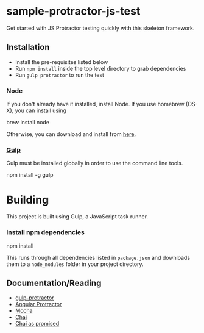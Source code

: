 sample-protractor-js-test
=========================
Get started with JS Protractor testing quickly with this skeleton framework.

## Installation

* Install the pre-requisites listed below
* Run `npm install` inside the top level directory to grab dependencies
* Run `gulp protractor` to run the test

### Node

If you don't already have it installed, install Node. If you use homebrew (OS-X), you can install using

  brew install node

Otherwise, you can download and install from [here](http://nodejs.org/download/).

### [Gulp](http://gulpjs.com/)

Gulp must be installed globally in order to use the command line tools.

  npm install -g gulp

# Building

This project is built using Gulp, a JavaScript task runner.

### Install npm dependencies

  npm install

This runs through all dependencies listed in `package.json` and downloads them to a `node_modules` folder in your project directory.

## Documentation/Reading
* [gulp-protractor](https://github.com/mllrsohn/gulp-protractor)
* [Angular Protractor](https://github.com/angular/protractor)
* [Mocha](http://visionmedia.github.io/mocha/)
* [Chai](http://chaijs.com/)
* [Chai as promised](http://chaijs.com/plugins/chai-as-promised)
